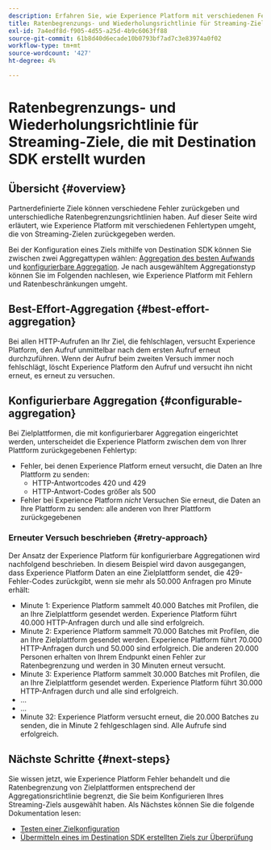 ```yaml
---
description: Erfahren Sie, wie Experience Platform mit verschiedenen Fehlertypen umgeht, die von Streaming-Zielen zurückgegeben werden, und wie es erneut versucht, Daten an die Zielplattform zu senden.
title: Ratenbegrenzungs- und Wiederholungsrichtlinie für Streaming-Ziele, die mit Destination SDK erstellt wurden
exl-id: 7a4edf8d-f905-4d55-a25d-4b9c6063ff88
source-git-commit: 61b8d40d6ecade10b0793bf7ad7c3e83974a0f02
workflow-type: tm+mt
source-wordcount: '427'
ht-degree: 4%

---
```


# Ratenbegrenzungs- und Wiederholungsrichtlinie für Streaming-Ziele, die mit Destination SDK erstellt wurden

## Übersicht {#overview}

Partnerdefinierte Ziele können verschiedene Fehler zurückgeben und unterschiedliche Ratenbegrenzungsrichtlinien haben. Auf dieser Seite wird erläutert, wie Experience Platform mit verschiedenen Fehlertypen umgeht, die von Streaming-Zielen zurückgegeben werden.

Bei der Konfiguration eines Ziels mithilfe von Destination SDK können Sie zwischen zwei Aggregattypen wählen: [Aggregation des besten Aufwands](/help/destinations/destination-sdk/destination-configuration.md#best-effort-aggregation) und [konfigurierbare Aggregation](/help/destinations/destination-sdk/destination-configuration.md#configurable-aggregation). Je nach ausgewähltem Aggregationstyp können Sie im Folgenden nachlesen, wie Experience Platform mit Fehlern und Ratenbeschränkungen umgeht.

## Best-Effort-Aggregation {#best-effort-aggregation}

Bei allen HTTP-Aufrufen an Ihr Ziel, die fehlschlagen, versucht Experience Platform, den Aufruf unmittelbar nach dem ersten Aufruf erneut durchzuführen. Wenn der Aufruf beim zweiten Versuch immer noch fehlschlägt, löscht Experience Platform den Aufruf und versucht ihn nicht erneut, es erneut zu versuchen.

## Konfigurierbare Aggregation {#configurable-aggregation}

Bei Zielplattformen, die mit konfigurierbarer Aggregation eingerichtet werden, unterscheidet die Experience Platform zwischen dem von Ihrer Plattform zurückgegebenen Fehlertyp:

* Fehler, bei denen Experience Platform erneut versucht, die Daten an Ihre Plattform zu senden:
   * HTTP-Antwortcodes 420 und 429
   * HTTP-Antwort-Codes größer als 500
* Fehler bei Experience Platform *nicht* Versuchen Sie erneut, die Daten an Ihre Plattform zu senden: alle anderen von Ihrer Plattform zurückgegebenen

### Erneuter Versuch beschrieben {#retry-approach}

Der Ansatz der Experience Platform für konfigurierbare Aggregationen wird nachfolgend beschrieben. In diesem Beispiel wird davon ausgegangen, dass Experience Platform Daten an eine Zielplattform sendet, die 429-Fehler-Codes zurückgibt, wenn sie mehr als 50.000 Anfragen pro Minute erhält:

* Minute 1: Experience Platform sammelt 40.000 Batches mit Profilen, die an Ihre Zielplattform gesendet werden. Experience Platform führt 40.000 HTTP-Anfragen durch und alle sind erfolgreich.
* Minute 2: Experience Platform sammelt 70.000 Batches mit Profilen, die an Ihre Zielplattform gesendet werden. Experience Platform führt 70.000 HTTP-Anfragen durch und 50.000 sind erfolgreich. Die anderen 20.000 Personen erhalten von Ihrem Endpunkt einen Fehler zur Ratenbegrenzung und werden in 30 Minuten erneut versucht.
* Minute 3: Experience Platform sammelt 30.000 Batches mit Profilen, die an Ihre Zielplattform gesendet werden. Experience Platform führt 30.000 HTTP-Anfragen durch und alle sind erfolgreich.
* ...
* ...
* Minute 32: Experience Platform versucht erneut, die 20.000 Batches zu senden, die in Minute 2 fehlgeschlagen sind. Alle Aufrufe sind erfolgreich.

## Nächste Schritte {#next-steps}

Sie wissen jetzt, wie Experience Platform Fehler behandelt und die Ratenbegrenzung von Zielplattformen entsprechend der Aggregationsrichtlinie begrenzt, die Sie beim Konfigurieren Ihres Streaming-Ziels ausgewählt haben. Als Nächstes können Sie die folgende Dokumentation lesen:

* [Testen einer Zielkonfiguration](/help/destinations/destination-sdk/test-destination.md)
* [Übermitteln eines im Destination SDK erstellten Ziels zur Überprüfung](/help/destinations/destination-sdk/submit-destination.md)
